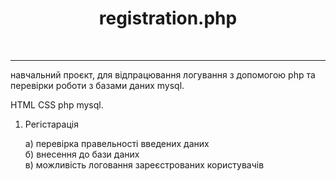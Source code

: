 <h1 style="text-align: center;">registration.php</h1><br /><hr />  навчальний проєкт, для відпрацювання логування з допомогою php
та перевірки роботи з базами даних mysql.

HTML CSS php mysql.


1. Регістарація

    а) перевірка правельності введених даних<br />
    б) внесення до бази даних<br />
    в) можливість логовання зареєстрованих користувачів<br />
